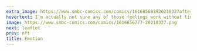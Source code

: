 ```yaml
---
extra_image: https://www.smbc-comics.com/comics/161685683920210327after.png
hovertext: I'm actually not sure any of those feelings work without time, so maybe the voice is just lying?
image: https://www.smbc-comics.com/comics/1616856777-20210327.png
next: leaflet
prev: nft
title: Emotion
---
```

